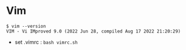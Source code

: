 # Vim

```
$ vim --version
VIM - Vi IMproved 9.0 (2022 Jun 28, compiled Aug 17 2022 21:20:29)
```

* set .vimrc : `bash vimrc.sh`
